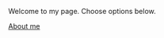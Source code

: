 <html>
  <body>
    <p>
      Welcome to my page. Choose options below.
    </p>
    <a href="https://abbasi-zeeshan.github.io/zeeshan.github.io/example">About me</a>
  </body>
</html>
